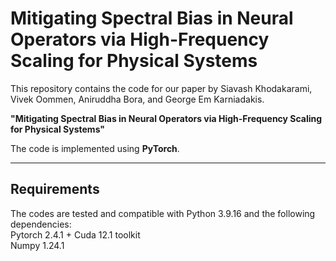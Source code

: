 # Mitigating Spectral Bias in Neural Operators via High-Frequency Scaling for Physical Systems

This repository contains the code for our paper by Siavash Khodakarami, Vivek Oommen, Aniruddha Bora, and George Em Karniadakis.

**"Mitigating Spectral Bias in Neural Operators via High-Frequency Scaling for Physical Systems"**

The code is implemented using **PyTorch**.

---

## Requirements

The codes are tested and compatible with Python 3.9.16 and the following dependencies:  
Pytorch 2.4.1 + Cuda 12.1 toolkit  
Numpy 1.24.1  

